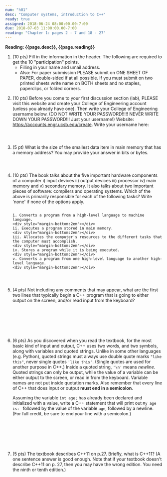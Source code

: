 ```yaml
---
num: "h01"
desc: "Computer systems, introduction to C++"
ready: true
assigned: 2018-06-24 08:00:00.00-7:00
due: 2018-07-03 11:00:00.00-7:00
reading: "Chapter 1: pages 2 - 7 and 18 - 27"
---
```


<b>Reading: {{page.desc}}, {{page.reading}}</b>

<ol start="1">

<li>(10 pts) Fill in the information in the header. The following are required to get the 10 "participation" points.
    <ul>
    <li>Filling in your name and umail address.<br /></li>
    </ul>
    <ul>
    	<li>Also: For paper submission PLEASE submit on ONE SHEET OF PAPER, double-sided if at all possible. If you must submit on two printed sheets write name on BOTH sheets and no staples, paperclips, or folded corners.<br /></li>
    </ul>
</li> 

<p></p><p></p>

<li> (10 pts) Before you come to your first discussion section (lab), PLEASE visit this website and create your College of Engineering account (unless you already have one).  Then write your College of Engineering username below. (DO NOT WRITE YOUR PASSWORD!!!!!  NEVER WRITE DOWN YOUR PASSWORD!!! Just your username!)
Website: <a href="https://accounts.engr.ucsb.edu/create">https://accounts.engr.ucsb.edu/create</a>. Write your username here:
	<div style="margin-bottom:4em"></div>
</li>

<li> (5 pt) What is the size of the smallest data item in main memory that has a memory address? You may provide your answer in bits or bytes.
	<div style="margin-bottom:4em"></div>
</li>

<li>(10 pts) The book talks about the five important hardware components of a computer  i) input devices ii) output devices iii) processor iv) main memory and v) secondary memory. It also talks about two important pieces of software: compilers and operating systems. Which of the above is primarily responsible for each of the following tasks? Write 'none' if none of the options apply.
	<div style="margin-bottom:2em"></div>

	i. Converts a program from a high-level language to machine language.
	<div style="margin-bottom:2em"></div>
	ii. Executes a program stored in main memory.
	<div style="margin-bottom:2em"></div>
	iii. Allocates the computer's resources to the different tasks that the computer must accomplish.  
	<div style="margin-bottom:2em"></div>
	iv. Stores a program while it is being executed.
	<div style="margin-bottom:2em"></div>
	v. Converts a program from one high-level language to another high-level language.
	<div style="margin-bottom:2em"></div>

<div class="pagebreak"></div>
<div style="margin-bottom:4em"></div>
</li>

<li>(4 pts) Not including any comments that may appear, what are the first two lines that typically begin a C++ program that is going to either output on the screen, and/or read input from the keyboard?
	<div style="margin-bottom:8em"></div>
</li>

<li>(6 pts) As you discovered when you read the textbook, for the most basic kind of input and output, C++ uses two words, and two symbols, along with variables and quoted strings. Unlike in some other languages (e.g. Python), quoted strings must always use double quote marks <code>"like this"</code>, never single quotes <code>'like this'</code>.  (Single quotes are used for another purpose in C++.)  Inside a quoted string, <code>'\n'</code> means <i>newline</i>. Quoted strings can only be output, while the value of a variable can be either output to the screen, or read in from the keyboard.  Variable names are not put inside quotation marks. Also remember that every line of C++ that does input or output <strong>must end in a semicolon</strong>.
	<div style="margin-bottom:1em"></div>
Assuming the variable <code>int age;</code> has already been declared and initialized with a value, write a C++ statement that will print out <code>My age is: </code> followed by the value of the variable <code>age</code>, followed by a newline. (For full credit, be sure to end your line with a semicolon.)
	<div style="margin-bottom:8em"></div>
</li>

<li>(5 pts) The textbook describes C++11 on p.27.  Briefly, what is C++11? (A one sentence answer is good enough. Note that if your textbook doesn't describe C++11 on p. 27, then you may have the wrong edition.  You need the ninth or tenth edition.)
  <div style="margin-bottom:4em"></div>
</li>

</ol>

